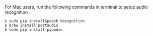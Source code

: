 For Mac users, run the following commands in terminal to setup audio recognition
```
$ sudo pip installSpeech Recognition
$ brew install portaudio
$ sudo pip install pyaudio
```